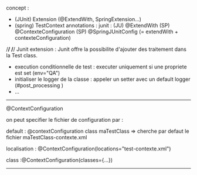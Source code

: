 

concept :
- (JUnit) Extension (@ExtendWith, SpringExtension...)
- (spring) TestContext
  annotations :
  junit :
  (JU) @ExtendWith
  (SP) @ContexteConfiguration
  (SP) @SpringJUnitConfig
  (= extendWith + contexteConfiguration)

/**********************************/
/**********************************/
Junit extension :
  Junit offre la possibilite d'ajouter des traitement dans la Test class.
  - execution conditionnelle de test : executer uniquement si une propriete 
    est set (env="QA")
  - initialiser le logger de la classe :  appeler un setter avec un default 
    logger (#post_processing ) 
  - ...

*********************************
@ContextConfiguration

on peut specifier le fichier de configuration par :

default : 
@contextConfiguration class maTestClass
=> cherche par defaut le fichier maTestClass-contexte.xml

localisation : @ContextConfiguration(locations="test-contexte.xml")

class :@ContextConfiguration(classes={...})
**********************************
